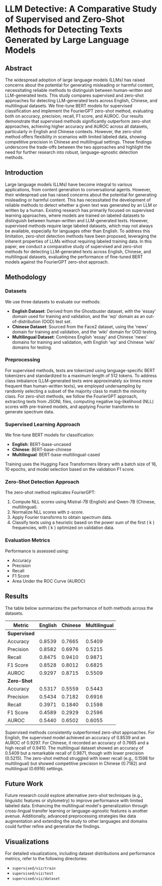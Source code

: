 # LLM Detective: A Comparative Study of Supervised and Zero-Shot Methods for Detecting Texts Generated by Large Language Models
## Abstract

The widespread adoption of large language models (LLMs) has raised concerns about the potential for generating misleading or harmful content, necessitating reliable methods to distinguish between human-written and LLM-generated texts. This study compares supervised and zero-shot approaches for detecting LLM-generated texts across English, Chinese, and multilingual datasets. We fine-tune BERT models for supervised classification and implement the FourierGPT zero-shot method, evaluating both on accuracy, precision, recall, F1 score, and AUROC. Our results demonstrate that supervised methods significantly outperform zero-shot approaches, achieving higher accuracy and AUROC across all datasets, particularly in English and Chinese contexts. However, the zero-shot method offers flexibility in scenarios with limited labeled data, showing competitive precision in Chinese and multilingual settings. These findings underscore the trade-offs between the two approaches and highlight the need for further research into robust, language-agnostic detection methods.

## Introduction

Large language models (LLMs) have become integral to various applications, from content generation to conversational agents. However, their widespread use has raised concerns about the potential for generating misleading or harmful content. This has necessitated the development of reliable methods to detect whether a given text was generated by an LLM or written by a human. Existing research has primarily focused on supervised learning approaches, where models are trained on labeled datasets to distinguish between human-written and LLM-generated texts. However, supervised methods require large labeled datasets, which may not always be available, especially for languages other than English. To address this limitation, zero-shot detection methods have been proposed, leveraging the inherent properties of LLMs without requiring labeled training data. In this paper, we conduct a comparative study of supervised and zero-shot methods for detecting LLM-generated texts across English, Chinese, and multilingual datasets, evaluating the performance of fine-tuned BERT models against the FourierGPT zero-shot approach.

## Methodology

### Datasets

We use three datasets to evaluate our methods:

- **English Dataset**: Derived from the Ghostbuster dataset, with the 'essay' domain used for training and validation, and the 'wp' domain as an out-of-distribution (OOD) test set.
- **Chinese Dataset**: Sourced from the Face2 dataset, using the 'news' domain for training and validation, and the 'wiki' domain for OOD testing.
- **Multilingual Dataset**: Combines English 'essay' and Chinese 'news' domains for training and validation, with English 'wp' and Chinese 'wiki' domains for testing.

### Preprocessing

For supervised methods, texts are tokenized using language-specific BERT tokenizers and standardized to a maximum length of 512 tokens. To address class imbalance (LLM-generated texts were approximately six times more frequent than human-written texts), we employed undersampling by randomly selecting a subset of the majority class to match the minority class. For zero-shot methods, we follow the FourierGPT approach, extracting texts from JSONL files, computing negative log-likelihood (NLL) scores with pre-trained models, and applying Fourier transforms to generate spectrum data.

### Supervised Learning Approach

We fine-tune BERT models for classification:

- **English**: BERT-base-uncased
- **Chinese**: BERT-base-chinese
- **Multilingual**: BERT-base-multilingual-cased

Training uses the Hugging Face Transformers library with a batch size of 16, 10 epochs, and model selection based on the validation F1 score.

### Zero-Shot Detection Approach

The zero-shot method replicates FourierGPT:

1. Compute NLL scores using Mistral-7B (English) and Qwen-7B (Chinese, multilingual).
2. Normalize NLL scores with z-score.
3. Apply Fourier transforms to obtain spectrum data.
4. Classify texts using a heuristic based on the power sum of the first \( k \) frequencies, with \( k \) optimized on validation data.

### Evaluation Metrics

Performance is assessed using:

- Accuracy
- Precision
- Recall
- F1 Score
- Area Under the ROC Curve (AUROC)

## Results

The table below summarizes the performance of both methods across the datasets.

| **Metric**     | **English** | **Chinese** | **Multilingual** |
| -------------- | ----------- | ----------- | ---------------- |
| **Supervised** |             |             |                  |
| Accuracy       | 0.8539      | 0.7665      | 0.5409           |
| Precision      | 0.8582      | 0.6976      | 0.5215           |
| Recall         | 0.8475      | 0.9410      | 0.9871           |
| F1 Score       | 0.8528      | 0.8012      | 0.6825           |
| AUROC          | 0.9297      | 0.8715      | 0.5509           |
| **Zero-Shot**  |             |             |                  |
| Accuracy       | 0.5317      | 0.5559      | 0.5443           |
| Precision      | 0.5434      | 0.7182      | 0.6916           |
| Recall         | 0.3971      | 0.1840      | 0.1598           |
| F1 Score       | 0.4589      | 0.2929      | 0.2596           |
| AUROC          | 0.5440      | 0.6502      | 0.6055           |

Supervised methods consistently outperformed zero-shot approaches. For English, the supervised model achieved an accuracy of 0.8539 and an AUROC of 0.9297. For Chinese, it recorded an accuracy of 0.7665 and a high recall of 0.9410. The multilingual dataset showed an accuracy of 0.5409 but a remarkable recall of 0.9871, though with lower precision (0.5215). The zero-shot method struggled with lower recall (e.g., 0.1598 for multilingual) but showed competitive precision in Chinese (0.7182) and multilingual (0.6916) settings.

## Future Work

Future research could explore alternative zero-shot techniques (e.g., linguistic features or stylometry) to improve performance with limited labeled data. Enhancing the multilingual model's generalization through cross-lingual transfer learning or language-agnostic features is another avenue. Additionally, advanced preprocessing strategies like data augmentation and extending the study to other languages and domains could further refine and generalize the findings.

## Visualizations

For detailed visualizations, including dataset distributions and performance metrics, refer to the following directories:

- `supervised/viz/train`
- `supervised/viz/test`
- `supervised/viz/dataset`
